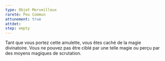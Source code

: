 ```yaml
---
type: Objet Merveilleux
rareté: Peu Commun
attunement: true
attdet:
step: empty
---
```

Tant que vous portez cette amulette, vous êtes caché de la magie divinatoire. Vous ne pouvez pas être ciblé par une telle magie ou perçu par des moyens magiques de scrutation.

